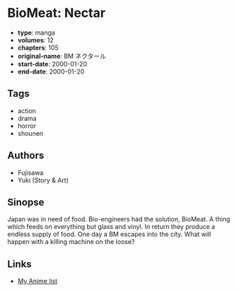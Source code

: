 # BioMeat: Nectar

-   **type**: manga
-   **volumes**: 12
-   **chapters**: 105
-   **original-name**: BM ネクタール
-   **start-date**: 2000-01-20
-   **end-date**: 2000-01-20

## Tags

-   action
-   drama
-   horror
-   shounen

## Authors

-   Fujisawa
-   Yuki (Story & Art)

## Sinopse

Japan was in need of food. Bio-engineers had the solution, BioMeat. A thing which feeds on everything but glass and vinyl. In return they produce a endless supply of food. One day a BM escapes into the city. What will happen with a killing machine on the loose?

## Links

-   [My Anime list](https://myanimelist.net/manga/4068/BioMeat__Nectar)
